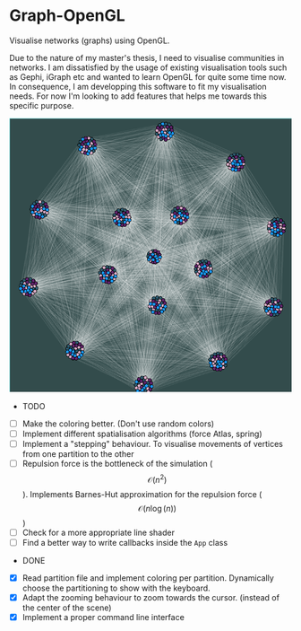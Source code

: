 # Graph-OpenGL

Visualise networks (graphs) using OpenGL.

Due to the nature of my master's thesis, I need to visualise communities in networks. I am dissatisfied by the usage of
existing visualisation tools such as Gephi, iGraph etc and wanted to learn OpenGL for quite some time now.
In consequence, I am developping this software to fit my visualisation needs.
For now I'm looking to add features that helps me towards this specific purpose.

  ![Example.jpg](./img/visualisation.png)

* TODO 
- [ ] Make the coloring better. (Don't use random colors)
- [ ] Implement different spatialisation algorithms (force Atlas, spring)
- [ ] Implement a "stepping" behaviour. To visualise movements of vertices from one partition to the other
- [ ] Repulsion force is the bottleneck of the simulation ($$\mathcal{O}(n^2)$$). Implements Barnes-Hut approximation for the repulsion force ($$\mathcal{O}(n\log(n))$$)
- [ ] Check for a more appropriate line shader
- [ ] Find a better way to write callbacks inside the `App` class

* DONE 
- [X] Read partition file and implement coloring per partition. Dynamically choose the partitioning to show with the keyboard.
- [X] Adapt the zooming behaviour to zoom towards the cursor. (instead of the center of the scene)
- [X] Implement a proper command line interface
